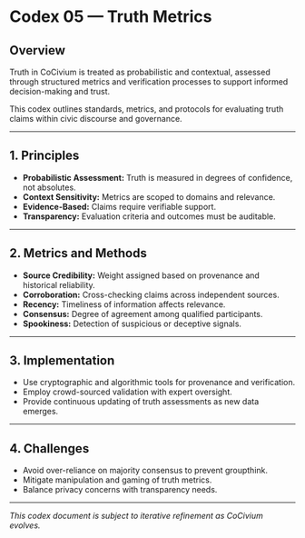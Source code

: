 # Codex 05 — Truth Metrics

## Overview

Truth in CoCivium is treated as probabilistic and contextual, assessed through structured metrics and verification processes to support informed decision-making and trust.

This codex outlines standards, metrics, and protocols for evaluating truth claims within civic discourse and governance.

---

## 1. Principles

- **Probabilistic Assessment:** Truth is measured in degrees of confidence, not absolutes.
- **Context Sensitivity:** Metrics are scoped to domains and relevance.
- **Evidence-Based:** Claims require verifiable support.
- **Transparency:** Evaluation criteria and outcomes must be auditable.

---

## 2. Metrics and Methods

- **Source Credibility:** Weight assigned based on provenance and historical reliability.
- **Corroboration:** Cross-checking claims across independent sources.
- **Recency:** Timeliness of information affects relevance.
- **Consensus:** Degree of agreement among qualified participants.
- **Spookiness:** Detection of suspicious or deceptive signals.

---

## 3. Implementation

- Use cryptographic and algorithmic tools for provenance and verification.
- Employ crowd-sourced validation with expert oversight.
- Provide continuous updating of truth assessments as new data emerges.

---

## 4. Challenges

- Avoid over-reliance on majority consensus to prevent groupthink.
- Mitigate manipulation and gaming of truth metrics.
- Balance privacy concerns with transparency needs.

---

*This codex document is subject to iterative refinement as CoCivium evolves.*



